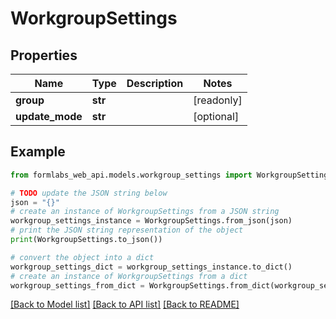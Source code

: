 # WorkgroupSettings


## Properties

Name | Type | Description | Notes
------------ | ------------- | ------------- | -------------
**group** | **str** |  | [readonly] 
**update_mode** | **str** |  | [optional] 

## Example

```python
from formlabs_web_api.models.workgroup_settings import WorkgroupSettings

# TODO update the JSON string below
json = "{}"
# create an instance of WorkgroupSettings from a JSON string
workgroup_settings_instance = WorkgroupSettings.from_json(json)
# print the JSON string representation of the object
print(WorkgroupSettings.to_json())

# convert the object into a dict
workgroup_settings_dict = workgroup_settings_instance.to_dict()
# create an instance of WorkgroupSettings from a dict
workgroup_settings_from_dict = WorkgroupSettings.from_dict(workgroup_settings_dict)
```
[[Back to Model list]](../README.md#documentation-for-models) [[Back to API list]](../README.md#documentation-for-api-endpoints) [[Back to README]](../README.md)


